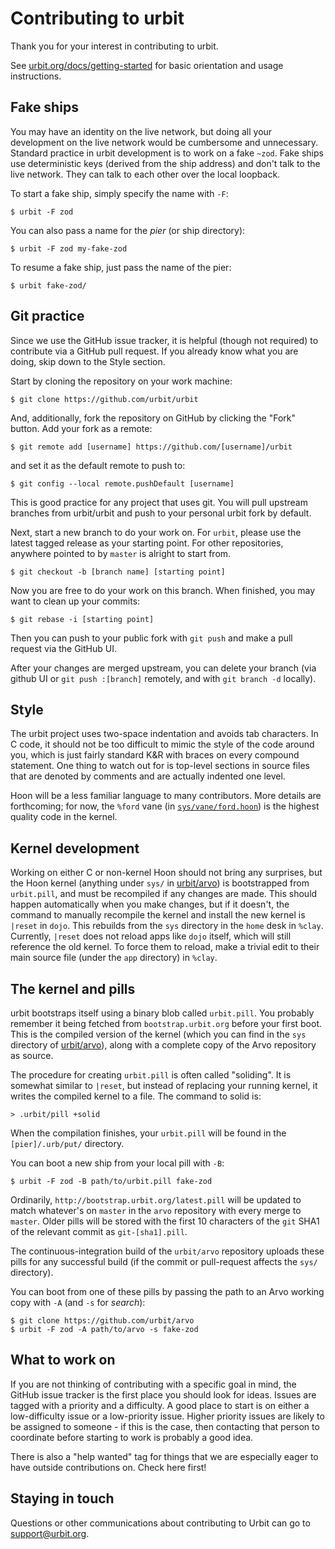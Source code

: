 # Contributing to urbit

Thank you for your interest in contributing to urbit.

See [urbit.org/docs/getting-started](https://urbit.org/docs/getting-started/#arvo)
for basic orientation and usage instructions.

## Fake ships

You may have an identity on the live network, but doing all your
development on the live network would be cumbersome and unnecessary.
Standard practice in urbit development is to work on a fake `~zod`.
Fake ships use deterministic keys (derived from the ship address)
and don't talk to the live network. They can talk to each other over
the local loopback.

To start a fake ship, simply specify the name with `-F`:

```
$ urbit -F zod
```

You can also pass a name for the *pier* (or ship directory):

```
$ urbit -F zod my-fake-zod
```

To resume a fake ship, just pass the name of the pier:

```
$ urbit fake-zod/
```

## Git practice

Since we use the GitHub issue tracker, it is helpful (though not
required) to contribute via a GitHub pull request. If you already know
what you are doing, skip down to the Style section.

Start by cloning the repository on your work machine:

```
$ git clone https://github.com/urbit/urbit
```

And, additionally, fork the repository on GitHub by clicking the "Fork"
button. Add your fork as a remote:

```
$ git remote add [username] https://github.com/[username]/urbit
```

and set it as the default remote to push to:

```
$ git config --local remote.pushDefault [username]
```

This is good practice for any project that uses git. You will pull
upstream branches from urbit/urbit and push to your personal urbit fork
by default.

Next, start a new branch to do your work on. For `urbit`, please use the
latest tagged release as your starting point. For other repositories,
anywhere pointed to by `master` is alright to start from.

```
$ git checkout -b [branch name] [starting point]
```

Now you are free to do your work on this branch. When finished, you may
want to clean up your commits:

```
$ git rebase -i [starting point]
```

Then you can push to your public fork with `git push` and make a pull
request via the GitHub UI.

After your changes are merged upstream, you can delete your branch (via
github UI or `git push :[branch]` remotely, and with `git branch -d`
locally).

## Style

The urbit project uses two-space indentation and avoids tab characters.
In C code, it should not be too difficult to mimic the style of the code
around you, which is just fairly standard K&R with braces on every
compound statement. One thing to watch out for is top-level sections in
source files that are denoted by comments and are actually indented one
level.

Hoon will be a less familiar language to many contributors. More details
are forthcoming; for now, the `%ford` vane (in 
[`sys/vane/ford.hoon`](https://github.com/urbit/arvo/blob/master/sys/vane/ford.hoon))
is the highest quality code in the kernel.

## Kernel development

Working on either C or non-kernel Hoon should not bring any surprises, but
the Hoon kernel (anything under `sys/` in [urbit/arvo](https://github.com/urbit/arvo))
is bootstrapped from `urbit.pill`, and must be recompiled if any changes are
made. This should happen automatically when you make changes, but if it doesn't,
the command to manually recompile the kernel and install the new kernel
is `|reset` in `dojo`.  This rebuilds from the `sys` directory in the
`home` desk in `%clay`.  Currently, `|reset` does not reload apps like
`dojo` itself, which will still reference the old kernel. To force them
to reload, make a trivial edit to their main source file (under the
`app` directory) in `%clay`.

## The kernel and pills

urbit bootstraps itself using a binary blob called `urbit.pill`. You
probably remember it being fetched from `bootstrap.urbit.org` before
your first boot. This is the compiled version of the kernel (which
you can find in the `sys` directory of [urbit/arvo](https://github.com/urbit/arvo)),
along with a complete copy of the Arvo repository as source.

The procedure for creating `urbit.pill` is often called "soliding". It
is somewhat similar to `|reset`, but instead of replacing your running
kernel, it writes the compiled kernel to a file. The command to solid
is:

```
> .urbit/pill +solid
```

When the compilation finishes, your `urbit.pill` will be found in the
`[pier]/.urb/put/` directory.

You can boot a new ship from your local pill with `-B`:

```
$ urbit -F zod -B path/to/urbit.pill fake-zod
```

Ordinarily, `http://bootstrap.urbit.org/latest.pill` will be updated
to match whatever's on `master` in the `arvo` repository with every
merge to `master`. Older pills will be stored with the first 10
characters of the `git` SHA1 of the relevant commit as `git-[sha1].pill`.

The continuous-integration build of the `urbit/arvo` repository
uploads these pills for any successful build (if the commit or pull-request
affects the `sys/` directory).

You can boot from one of these pills by passing the path to an Arvo
working copy with `-A` (and `-s` for *search*):

```
$ git clone https://github.com/urbit/arvo
$ urbit -F zod -A path/to/arvo -s fake-zod
```

## What to work on

If you are not thinking of contributing with a specific goal in mind,
the GitHub issue tracker is the first place you should look for ideas.
Issues are tagged with a priority and a difficulty. A good place to
start is on either a low-difficulty issue or a low-priority issue.
Higher priority issues are likely to be assigned to someone - if this is
the case, then contacting that person to coordinate before starting to
work is probably a good idea.

There is also a "help wanted" tag for things that we are especially
eager to have outside contributions on. Check here first!

## Staying in touch

Questions or other communications about contributing to Urbit can go to
[support@urbit.org](mailto:support@urbit.org).
